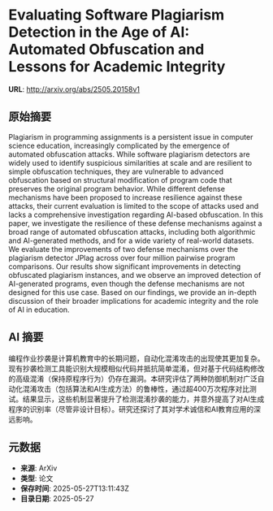 # Evaluating Software Plagiarism Detection in the Age of AI: Automated Obfuscation and Lessons for Academic Integrity

**URL**: http://arxiv.org/abs/2505.20158v1

## 原始摘要

Plagiarism in programming assignments is a persistent issue in computer
science education, increasingly complicated by the emergence of automated
obfuscation attacks. While software plagiarism detectors are widely used to
identify suspicious similarities at scale and are resilient to simple
obfuscation techniques, they are vulnerable to advanced obfuscation based on
structural modification of program code that preserves the original program
behavior. While different defense mechanisms have been proposed to increase
resilience against these attacks, their current evaluation is limited to the
scope of attacks used and lacks a comprehensive investigation regarding
AI-based obfuscation. In this paper, we investigate the resilience of these
defense mechanisms against a broad range of automated obfuscation attacks,
including both algorithmic and AI-generated methods, and for a wide variety of
real-world datasets. We evaluate the improvements of two defense mechanisms
over the plagiarism detector JPlag across over four million pairwise program
comparisons. Our results show significant improvements in detecting obfuscated
plagiarism instances, and we observe an improved detection of AI-generated
programs, even though the defense mechanisms are not designed for this use
case. Based on our findings, we provide an in-depth discussion of their broader
implications for academic integrity and the role of AI in education.


## AI 摘要

编程作业抄袭是计算机教育中的长期问题，自动化混淆攻击的出现使其更加复杂。现有抄袭检测工具能识别大规模相似代码并抵抗简单混淆，但对基于代码结构修改的高级混淆（保持原程序行为）仍存在漏洞。本研究评估了两种防御机制对广泛自动化混淆攻击（包括算法和AI生成方法）的鲁棒性，通过超400万次程序对比测试。结果显示，这些机制显著提升了检测混淆抄袭的能力，并意外提高了对AI生成程序的识别率（尽管非设计目标）。研究还探讨了其对学术诚信和AI教育应用的深远影响。

## 元数据

- **来源**: ArXiv
- **类型**: 论文
- **保存时间**: 2025-05-27T13:11:43Z
- **目录日期**: 2025-05-27
